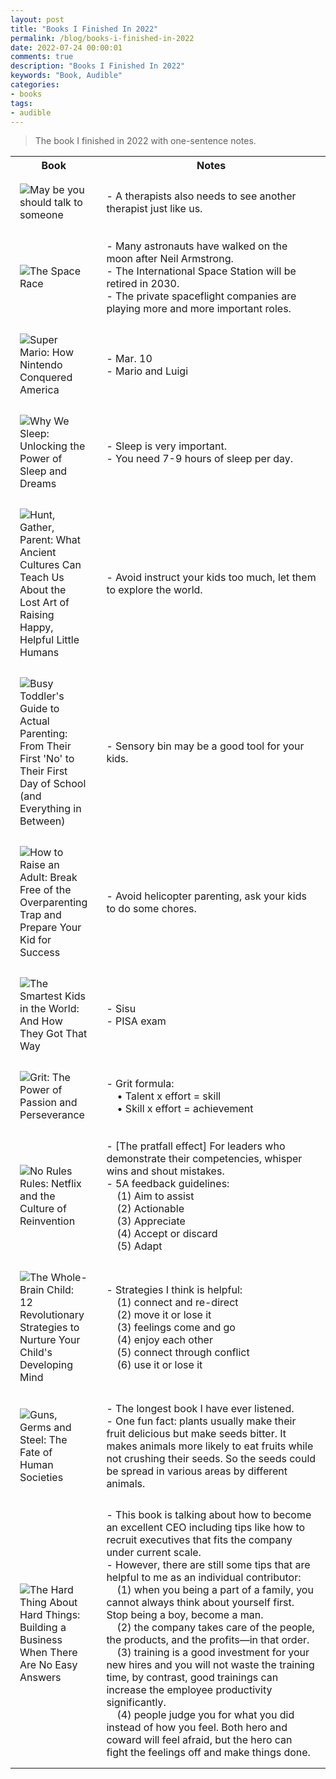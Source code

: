 ```yaml
---
layout: post
title: "Books I Finished In 2022"
permalink: /blog/books-i-finished-in-2022
date: 2022-07-24 00:00:01
comments: true
description: "Books I Finished In 2022"
keywords: "Book, Audible"
categories:
- books
tags:
- audible
---
```


> The book I finished in 2022 with one-sentence notes.

<style>
td {
  padding: 15px;
}
</style>

<div>
  <table>
    <tr><th width="25%"><b>Book</b></th><th>Notes</th></tr>
    <tr>
      <td width="25%"><img src="https://m.media-amazon.com/images/I/51KrBjE9ajL._SL300_.jpg" alt="May be you should talk to someone"></td>
      <td> - A therapists also needs to see another therapist just like us.</td>
    </tr>
    <tr>
      <td width="25%"><img src="https://m.media-amazon.com/images/I/51ll1lebmWL._SL500_.jpg" alt="The Space Race"></td>
      <td> - Many astronauts have walked on the moon after Neil Armstrong.<br/> - The International Space Station will be retired in 2030.<br/> - The private spaceflight companies are playing more and more important roles.</td>
    </tr>
    <tr>
      <td width="25%"><img src="https://m.media-amazon.com/images/I/413sJKNzuGL._SL500_.jpg" alt="Super Mario: How Nintendo Conquered America"></td>
      <td> - Mar. 10<br/> - Mario and Luigi</td>
    </tr>
    <tr>
      <td width="25%"><img src="https://m.media-amazon.com/images/I/51-zooqOoeL._SL500_.jpg" alt="Why We Sleep: Unlocking the Power of Sleep and Dreams"></td>
      <td> - Sleep is very important.<br/> - You need 7-9 hours of sleep per day.</td>
    </tr>
    <tr>
      <td width="25%"><img src="https://m.media-amazon.com/images/I/51KDoMNh8cL._SL500_.jpg" alt="Hunt, Gather, Parent: What Ancient Cultures Can Teach Us About the Lost Art of Raising Happy, Helpful Little Humans"></td>
      <td> - Avoid instruct your kids too much, let them to explore the world.</td>
    </tr>
    <tr>
      <td width="25%"><img src="https://m.media-amazon.com/images/I/51nVHFEn9eL._SL500_.jpg" alt="Busy Toddler's Guide to Actual Parenting: From Their First 'No' to Their First Day of School (and Everything in Between)"></td>
      <td> - Sensory bin may be a good tool for your kids.</td>
    </tr>
    <tr>
      <td width="25%"><img src="https://m.media-amazon.com/images/I/51QjSoOqxwL._SL500_.jpg" alt="How to Raise an Adult: Break Free of the Overparenting Trap and Prepare Your Kid for Success"></td>
      <td> - Avoid helicopter parenting, ask your kids to do some chores.</td>
    </tr>
    <tr>
      <td width="25%"><img src="https://m.media-amazon.com/images/I/51A+ieh0-aL._SL500_.jpg" alt="The Smartest Kids in the World: And How They Got That Way"></td>
      <td> - Sisu<br/> - PISA exam</td>
    </tr>
    <tr>
      <td width="25%"><img src="https://m.media-amazon.com/images/I/51ZMlBEI7BL._SL500_.jpg" alt="Grit: The Power of Passion and Perseverance"></td>
      <td> - Grit formula:<br/>&nbsp;&nbsp;&nbsp;&nbsp;• Talent x effort = skill<br/>&nbsp;&nbsp;&nbsp;&nbsp;• Skill x effort = achievement</td>
    </tr>
    <tr>
      <td width="25%"><img src="https://m.media-amazon.com/images/I/51s11AU4otL._SL500_.jpg" alt="No Rules Rules: Netflix and the Culture of Reinvention"></td>
      <td> - [The pratfall effect] For leaders who demonstrate their competencies, whisper wins and shout mistakes.<br/> - 5A feedback guidelines:<br/>&nbsp;&nbsp;&nbsp;&nbsp;(1) Aim to assist<br/>&nbsp;&nbsp;&nbsp;&nbsp;(2) Actionable<br/>&nbsp;&nbsp;&nbsp;&nbsp;(3) Appreciate<br/>&nbsp;&nbsp;&nbsp;&nbsp;(4) Accept or discard<br/>&nbsp;&nbsp;&nbsp;&nbsp;(5) Adapt</td>
    </tr>
    <tr>
      <td width="25%"><img src="https://m.media-amazon.com/images/I/41dZIPKXcRL._SL500_.jpg" alt="The Whole-Brain Child: 12 Revolutionary Strategies to Nurture Your Child's Developing Mind"></td>
      <td> - Strategies I think is helpful:<br/>&nbsp;&nbsp;&nbsp;&nbsp;(1) connect and re-direct<br/>&nbsp;&nbsp;&nbsp;&nbsp;(2) move it or lose it<br/>&nbsp;&nbsp;&nbsp;&nbsp;(3) feelings come and go<br/>&nbsp;&nbsp;&nbsp;&nbsp;(4) enjoy each other<br/>&nbsp;&nbsp;&nbsp;&nbsp;(5) connect through conflict<br/>&nbsp;&nbsp;&nbsp;&nbsp;(6) use it or lose it</td>
    </tr>
    <tr>
      <td width="25%"><img src="https://m.media-amazon.com/images/I/51Oi+FcrkKL._SL500_.jpg" alt="Guns, Germs and Steel: The Fate of Human Societies"></td>
      <td> - The longest book I have ever listened.<br/> - One fun fact: plants usually make their fruit delicious but make seeds bitter. It makes animals more likely to eat fruits while not crushing their seeds. So the seeds could be spread in various areas by different animals.</td>
    </tr>
    <tr>
      <td width="25%"><img src="https://m.media-amazon.com/images/I/51j1P236E3L._SL300_.jpg" alt="The Hard Thing About Hard Things: Building a Business When There Are No Easy Answers"></td>
      <td> - This book is talking about how to become an excellent CEO including tips like how to recruit executives that fits the company under current scale.<br/> - However, there are still some tips that are helpful to me as an individual contributor:<br/>&nbsp;&nbsp;&nbsp;&nbsp;(1) when you being a part of a family, you cannot always think about yourself first. Stop being a boy, become a man.<br/>&nbsp;&nbsp;&nbsp;&nbsp;(2) the company takes care of the people, the products, and the profits—in that order.<br/>&nbsp;&nbsp;&nbsp;&nbsp;(3) training is a good investment for your new hires and you will not waste the training time, by contrast, good trainings can increase the employee productivity significantly.<br/>&nbsp;&nbsp;&nbsp;&nbsp;(4) people judge you for what you did instead of how you feel. Both hero and coward will feel afraid, but the hero can fight the feelings off and make things done.
      </td>
    </tr>
  </table>
</div>